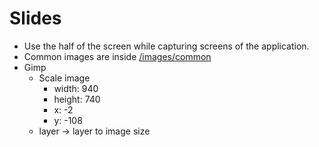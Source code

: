 # Slides

- Use the half of the screen while capturing screens of the application.
- Common images are inside [/images/common](/images/common)
- Gimp
  - Scale image
    - width: 940
    - height: 740
    - x: -2
    - y: -108
  - layer -> layer to image size
